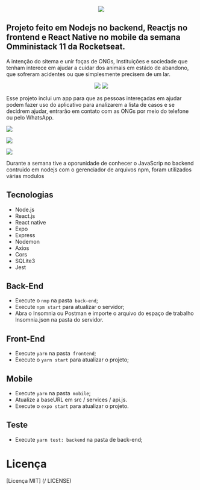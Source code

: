 

<p align="center">
  <img src="mobile/src/assets/logo@3x.png" />
</p>

## Projeto feito em Nodejs no backend, Reactjs no frontend e React Native no mobile da semana Omministack 11 da Rocketseat.

A intenção do sitema e unir foças de ONGs, Instituições e sociedade que tenham interece em ajudar a cuidar dos animais em estádo de abandono, que sofreram acidentes ou que simplesmente precisem de um lar. 

<p align='center'>
  <img src='screenshot/login.png'>
  <img src='screenshot/cadastro.png'>
</p>  

Esse projeto inclui um app para que as pessoas intereçadas em ajudar podem fazer uso do aplicativo para analizarem a lista de 
casos e se decidrem ajudar, entrarão em contato com as ONGs por meio do telefone ou pelo WhatsApp.

<p align='left'>
  <img src='screenshot/appinicio.png'/>  
</p>

<p>
  <img src='screenshot/applista.png'/>  
</p>

<p>
  <img src='screenshot/appdetalhes.png'/>
</p>


Durante a semana tive a oporunidade de conhecer o JavaScrip no backend contruido em nodejs com o gerenciador de arquivos npm, 
foram utilizados várias modulos

## Tecnologias

- Node.js
- React.js
- React native
- Expo
- Express
- Nodemon
- Axios
- Cors
- SQLite3
- Jest

## Back-End

- Execute o `nmp` na pasta` back-end`;
- Execute `npm start` para atualizar o servidor;
- Abra o Insomnia ou Postman e importe o arquivo do espaço de trabalho Insomnia.json na pasta do servidor.

## Front-End

- Execute `yarn` na pasta` frontend`;
- Execute o `yarn start` para atualizar o projeto;

## Mobile

- Execute `yarn` na pasta` mobile`;
- Atualize a baseURL em src / services / api.js.
- Execute o `expo start` para atualizar o projeto.

## Teste

- Execute `yarn test: backend` na pasta de back-end;

# Licença
[Licença MIT] (/ LICENSE)
